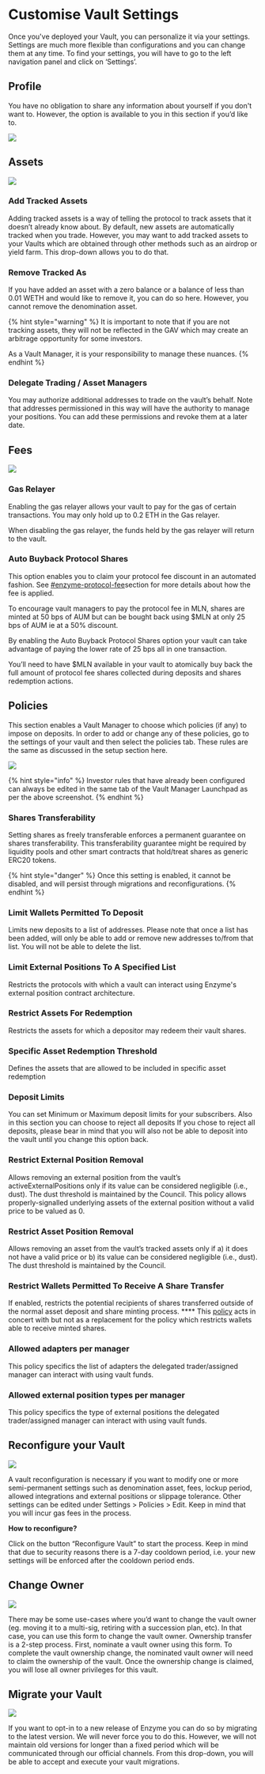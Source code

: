 # Customise Vault Settings

Once you've deployed your Vault, you can personalize it via your settings. Settings are much more flexible than configurations and you can change them at any time. To find your settings, you will have to go to the left navigation panel and click on ‘Settings’.

## **Profile**

You have no obligation to share any information about yourself if you don't want to. However, the option is available to you in this section if you’d like to.

![](../.gitbook/assets/settings\_profiles.png)

## Assets

![](../.gitbook/assets/AssetMNGM.png)

### **Add Tracked Assets**

Adding tracked assets is a way of telling the protocol to track assets that it doesn’t already know about. By default, new assets are automatically tracked when you trade. However, you may want to add tracked assets to your Vaults which are obtained through other methods such as an airdrop or yield farm. This drop-down allows you to do that.

### Remove Tracked As

If you have added an asset with a zero balance or a balance of less than 0.01 WETH and would like to remove it, you can do so here. However, you cannot remove the denomination asset.

{% hint style="warning" %}
It is important to note that if you are not tracking assets, they will not be reflected in the GAV which may create an arbitrage opportunity for some investors.&#x20;

As a Vault Manager, it is your responsibility to manage these nuances.
{% endhint %}

### **Delegate Trading / Asset Managers**

You may authorize additional addresses to trade on the vault’s behalf. Note that addresses permissioned in this way will have the authority to manage your positions. You can add these permissions and revoke them at a later date.

## Fees

![](../.gitbook/assets/fees\_1.png)

### Gas Relayer

Enabling the gas relayer allows your vault to pay for the gas of certain transactions. You may only hold up to 0.2 ETH in the Gas relayer.

When disabling the gas relayer, the funds held by the gas relayer will return to the vault.

### Auto Buyback Protocol Shares

This option enables you to claim your protocol fee discount in an automated fashion. See [#enzyme-protocol-fee](../what-is-enzyme/background.md#enzyme-protocol-fee "mention")section for more details about how the fee is applied.

To encourage vault managers to pay the protocol fee in MLN, shares are minted at 50 bps of AUM but can be bought back using $MLN at only 25 bps of AUM ie at a 50% discount.&#x20;

By enabling the Auto Buyback Protocol Shares option your vault can take advantage of paying the lower rate of 25 bps all in one transaction.&#x20;

You’ll need to have $MLN available in your vault to atomically buy back the full amount of protocol fee shares collected during deposits and shares redemption actions.

## Policies

This section enables a Vault Manager to choose which policies (if any) to impose on deposits. In order to add or change any of these policies, go to the settings of your vault and then select the policies tab. These rules are the same as discussed in the setup section here.

![](../.gitbook/assets/policies.png)

{% hint style="info" %}
Investor rules that have already been configured can always be edited in the same tab of the Vault Manager Launchpad as per the above screenshot.
{% endhint %}

### Shares Transferability

Setting shares as freely transferable enforces a permanent guarantee on shares transferability. This transferability guarantee might be required by liquidity pools and other smart contracts that hold/treat shares as generic ERC20 tokens.

{% hint style="danger" %}
Once this setting is enabled, it cannot be disabled, and will persist through migrations and reconfigurations.
{% endhint %}

### **Limit Wallets Permitted To Deposit**

Limits new deposits to a list of addresses. Please note that once a list has been added, will only be able to add or remove new addresses to/from that list. You will not be able to delete the list.

### Limit External Positions To A Specified List

Restricts the protocols with which a vault can interact using Enzyme's external position contract architecture.

### Restrict Assets For Redemption

Restricts the assets for which a depositor may redeem their vault shares.

### **Specific Asset Redemption Threshold**

Defines the assets that are allowed to be included in specific asset redemption

### **Deposit Limits**

You can set Minimum or Maximum deposit limits for your subscribers. Also in this section you can choose to reject all deposits If you chose to reject all deposits, please bear in mind that you will also not be able to deposit into the vault until you change this option back.

### **Restrict External Position Removal**

Allows removing an external position from the vault’s activeExternalPositions only if its value can be considered negligible (i.e., dust). The dust threshold is maintained by the Council. This policy allows properly-signalled underlying assets of the external position without a valid price to be valued as 0.

### **Restrict Asset Position Removal**

Allows removing an asset from the vault’s tracked assets only if a) it does not have a valid price or b) its value can be considered negligible (i.e., dust). The dust threshold is maintained by the Council.

### **Restrict Wallets Permitted To Receive A Share Transfer**

If enabled, restricts the potential recipients of shares transferred outside of the normal asset deposit and share minting process. **** This [policy](https://docs.enzyme.finance/managers/setup/share-transfers) acts in concert with but not as a replacement for the policy which restricts wallets able to receive minted shares.

### Allowed adapters per manager

This policy specifics the list of adapters the delegated trader/assigned manager can interact with using vault funds.

### Allowed external position types per manager

This policy specifics the type of external positions the delegated trader/assigned manager can interact with using vault funds.

## Reconfigure your Vault

![](../.gitbook/assets/reconfig.png)

A vault reconfiguration is necessary if you want to modify one or more semi-permanent settings such as denomination asset, fees, lockup period, allowed integrations and external positions or slippage tolerance. Other settings can be edited under Settings > Policies > Edit. Keep in mind that you will incur gas fees in the process.

**How to reconfigure?**

Click on the button “Reconfigure Vault” to start the process. Keep in mind that due to security reasons there is a 7-day cooldown period, i.e. your new settings will be enforced after the cooldown period ends.

## Change Owner

![](../.gitbook/assets/171380788-bf068d71-5464-4425-8e9c-11146ea281cc.png)

There may be some use-cases where you’d want to change the vault owner (eg. moving it to a multi-sig, retiring with a succession plan, etc). In that case, you can use this form to change the vault owner. Ownership transfer is a 2-step process. First, nominate a vault owner using this form. To complete the vault ownership change, the nominated vault owner will need to claim the ownership of the vault. Once the ownership change is claimed, you will lose all owner privileges for this vault.

## Migrate your Vault

![](../.gitbook/assets/up\[grade.png)

If you want to opt-in to a new release of Enzyme you can do so by migrating to the latest version. We will never force you to do this. However, we will not maintain old versions for longer than a fixed period which will be communicated through our official channels. From this drop-down, you will be able to accept and execute your vault migrations.
